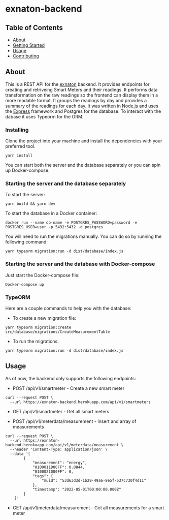 # exnaton-backend

## Table of Contents

- [About](#about)
- [Getting Started](#getting_started)
- [Usage](#usage)
- [Contributing](../CONTRIBUTING.md)

## About <a name = "about"></a>

This is a REST API for the [exnaton](https://exnaton.com) backend. It provides endpoints for creating and retriveing Smart Meters and their readings. It performs data transformation on the raw readings so the frontend can display them in a more readable format. It groups the readings by day and provides a summary of the readings for each day. It was written in Node.js and uses the [Express](https://expressjs.com) framework and Postgres for the database. To interact with the dabase it uses Typeorm for the ORM.

### Installing

Clone the project into your machine and install the dependencies with your preferred tool.

```
yarn install
```

You can start both the server and the database separately or you can spin up Docker-compose.

### Starting the server and the database separately

To start the server:

```
yarn build && yarn dev
```

To start the database in a Docker container:

```
docker run --name db-name -e POSTGRES_PASSWORD=password -e POSTGRES_USER=user -p 5432:5432 -d postgres
```

You will need to run the migrations manually. You can do so by running the following command:

```
yarn typeorm migration:run -d dist/database/index.js
```

### Starting the server and the database with Docker-compose

Just start the Docker-compose file:

```
Docker-compose up
```

### TypeORM

Here are a couple commands to help you with the database:

- To create a new migration file:

```
yarn typeorm migration:create src/database/migrations/CreateMeasurementTable
```

- To run the migrations:

```
yarn typeorm migration:run -d dist/database/index.js
```

## Usage <a name = "usage"></a>

As of now, the backend only supports the following endpoints:

- POST /api/v1/smartmeter - Create a new smart meter

```curl
curl --request POST \
  --url https://exnaton-backend.herokuapp.com/api/v1/smartmeters
```

- GET /api/v1/smartmeter - Get all smart meters

- POST /api/v1/meterdata/measurement - Insert and array of measurements

```curl
curl --request POST \
  --url https://exnaton-backend.herokuapp.com/api/v1/meterdata/measurement \
  --header 'Content-Type: application/json' \
  --data '[
		{
			"measurement": "energy",
			"0100011D00FF": 0.0844,
			"0100021D00FF": 0,
			"tags": {
				"muid": "53d63d3d-1b29-49a6-8e5f-537c730f4d11"
			},
			"timestamp": "2022-05-01T00:00:00.000Z"
		}
	]'
```

- GET /api/v1/meterdata/measurement - Get all measurements for a smart meter
